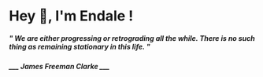 <h1 title="head"> Hey 👋, I'm Endale !</h1>

**<h5><i>" We are either progressing or retrograding all the while. There is no such thing as remaining stationary in this life. "</i></h5>**

*<b>___ James Freeman Clarke ___</b>*
